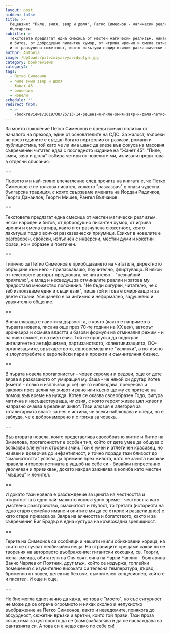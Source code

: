 ```yaml
---
layout: post
hidden: false
title: >-
  Рецензия: "Пиле, змия, звяр и дюля", Петко Симеонов - магически реализъм по
  български
subtitle: >-
  Текстовете предлагат една смесица от местен магически реализъм, някак народен
  и битов, от добродушно пикантен хумор, от игрива ирония и смела сатира, както
  и от разчупена сюжетност, която лакътуши подир всички разказвачески приумици
author: Antonia
image: /Uploads/pilezmiyazvyaridyulya.jpg
category: bookreviews
category2: ''
tags:
  - Петко Симеонов
  - пиле змия звяр и дюля
  - Жанет 45
  - рецензия
  - новели
schedule: ''
redirect_from:
  - >-
    /bookreviews/2019/08/25/13-14-рецензия-пиле-змия-звяр-и-дюля-петко-симеонов-магически-реализъм-по-български
---
```

За моето поколение Петко Симеонов е преди всичко политик от началото на прехода, един от основателите на СДС. За жалост, въпреки че през годините е създал богато портфолио от разкази, романи и публицистика, той като че ли има шанс да влезе във фокуса на масовия съвременен читател едва с последното издание на "Жанет 45". "Пиле, змия, звяр и дюля" събира четири от новелите ми, излизали преди това в отделни списания. 

\==

Първото ми най-силно впечатление след прочита на книгата е, че Петко Симеонов е не толкова писател, колкото "разказвач" в онази чудесна българска традиция, с която свързваме имената на Йордан Радичков, Георги Данаилов, Георги Мишев, Рангел Вълчанов. 

\==

Текстовете предлагат една смесица от местен магически реализъм, някак народен и битов, от добродушно пикантен хумор, от игрива ирония и смела сатира, както и от разчупена сюжетност, която лакътуши подир всички разказвачески приумици. Езикът в новелите е разговорен, свойски, изпълнен с инверсии, местни думи и кокетни фрази, но и образен и поетичен.  

\==

Типично за Петко Симеонов е приобщаването на читателя, директното обръщане към него - приласкаващо, поучително, флиртуващо. В някои от текстовете авторът предполага, че читателят - "незнайний приятелю", е млад и несведущ за отминалите реалии и затова му предоставя множество пояснения. "Не бъди сигурен, читателю, че с теб използваме един и същи език", пише той и това е смиряващо и за двете страни. Усещането е за интимно и неформално, задушевно и уважително общение. 

\==

Впечатляваща е наистина дързостта, с която (както е например в първата новела, писана още през 70-те години на XX век), авторът иронизира и осмива властта и базови формули на отминалия режим - и на ниво сюжет, и на ниво език. Той не пропуска да подиграе интелигентно антифашизма, партизанството, колективизацията, ОФ-организациите, връзкарството, едновремешните "калинки", а по-късно и злоупотребите с европейски пари и проекти и съмнителния бизнес. 

\==

В пърата новела протагонистът - човек скромен и редови, още от дете вярва в разказаното от умиращия му баща - че някой си другар Котев (името! - ловко и изплъзващо се) ще го наблюдава, преценява и закриля през целия му живот и рано или късно ще му се притече на помощ във време на нужда. Котев се оказва своеобразен Годо, фигура митична и несъществуваща, илюзия, с която героят живее цял живот и напразно очаква в реалния живот. Тази илюзия е алегория за тоталитарната власт: за нея е истина, че всеки наблюдава и следи, но е заблуда, че е добронамерено и с грижа за човека. 

\==

Във втората новела, която представлява своеобразно житие и битие на Змиелова, протагонистът е особен тип, който от дете умее да общува с всякакви влечуги и отровни змии. Той е умен и атлетичен красавец, но наивен и доверчив до инфантилност, и точно поради тази близост до "смахнатостта" успява да премине през живота, като не зачита никакви правила и говори истината в ущърб на себе си - бивайки непрестанно уволняван и привикван, докато накрая заживява в колиба като местен "мъдрец" и лечител. 

\==

И докато тази новела е разсъждение за цената на честността и откритостта в едно най-малкото конюктурно време - честността като умствено разстройство, смахнатост и глупост, то третата (историята на едно старо семейно имане и опитите ми да се открие и раздели днес) е като стара приказка за Звяра на алчността и богатството, както и за съвремения Биг Брадър в една култура на кръвожадна зрелищност. 

\== 

Герите на Симеонов са особняци и чешити и/или обикновени хорица, на които се случват необичайни неща. На страниците срещаме какви ли не творения на авторовото въображение: гигантски кокошки, св. Георги, жена-змеица, обитатели на Оня свят, сина на Чарли Чаплин - българина Ванчо Чарлев от Поятник, друг мъж, който се издържа, топлейки помещения с изумително високата си телесна температура, дърво, бременно от човек, детектив без очи, съмнителен концесионер, който е и писател. И още и още. 

\==

Не бих могла еднозначно да кажа, че това е "моето", но със сигурност не може да се отрече огромното и някак охолно и непукистко въображение на Петко Симеонов, както и неведомите, понякога до абсурдност, сюжетни връзки и врътки, които той прави. Тази проза сякаш има за цел просто да се (само)забавлява и да се наслаждава на фантазията си. А това си е нещо само по себе си!
